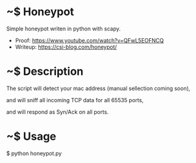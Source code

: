 # ~$ Honeypot
Simple honeypot writen in python with scapy.

* Proof: https://www.youtube.com/watch?v=QFwL5EOFNCQ
* Writeup: https://csi-blog.com/honeypot/


# ~$ Description
The script will detect your mac address (manual sellection coming soon),

and will sniff all incoming TCP data for all 65535 ports,

and will respond as Syn/Ack on all ports.


# ~$ Usage
$ python honeypot.py
